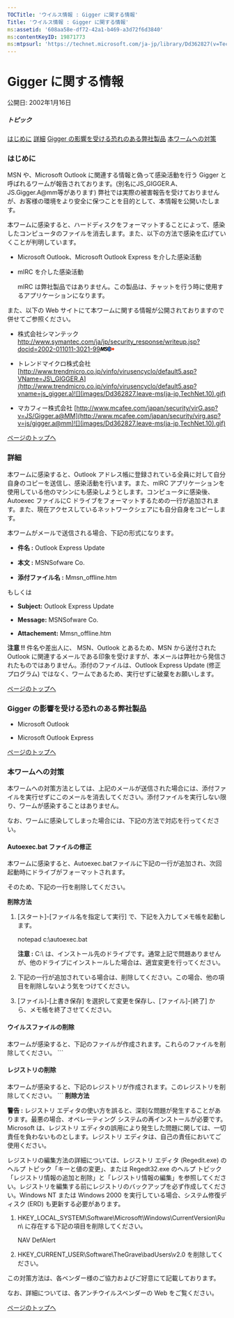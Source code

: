 ```yaml
---
TOCTitle: 'ウイルス情報 : Gigger に関する情報'
Title: 'ウイルス情報 : Gigger に関する情報'
ms:assetid: '608aa58e-df72-42a1-b469-a3d72f6d3840'
ms:contentKeyID: 19871773
ms:mtpsurl: 'https://technet.microsoft.com/ja-jp/library/Dd362827(v=TechNet.10)'
---
```


Gigger に関する情報
===================

公開日: 2002年1月16日

##### トピック

[](#edaa)[はじめに](#edaa)
[](#ecaa)[詳細](#ecaa)
[](#ebaa)[Gigger の影響を受ける恐れのある弊社製品](#ebaa)
[](#eaaa)[本ワームへの対策](#eaaa)

### はじめに

MSN や、Microsoft Outlook に関連する情報と偽って感染活動を行う Gigger と呼ばれるワームが報告されております。(別名にJS\_GIGGER.A、JS.Gigger.A@mm等があります) 弊社では実際の被害報告を受けておりませんが、お客様の環境をより安全に保つことを目的として、本情報を公開いたします。

本ワームに感染すると、ハードディスクをフォーマットすることによって、感染したコンピュータのファイルを消去します。また、以下の方法で感染を広げていくことが判明しています。

-   Microsoft Outlook、Microsoft Outlook Express を介した感染活動

-   mIRC を介した感染活動

    mIRC は弊社製品ではありません。この製品は、チャットを行う時に使用するアプリケーションになります。

また、以下の Web サイトにて本ワームに関する情報が公開されておりますので併せてご参照ください。

-   株式会社シマンテック
    <http://www.symantec.com/ja/jp/security_response/writeup.jsp?docid=2002-011011-3021-99>![](images/Dd362827.leave-ms(ja-jp,TechNet.10).gif)

-   トレンドマイクロ株式会社
    [http://www.trendmicro.co.jp/vinfo/virusencyclo/default5.asp?VName=JS\_GIGGER.A](http://www.trendmicro.co.jp/vinfo/virusencyclo/default5.asp?vname=js_gigger.a)![](images/Dd362827.leave-ms(ja-jp,TechNet.10).gif)

-   マカフィー株式会社
    [http://www.mcafee.com/japan/security/virG.asp?v=JS/Gigger.a@MM](http://www.mcafee.com/japan/security/virg.asp?v=js/gigger.a@mm)![](images/Dd362827.leave-ms(ja-jp,TechNet.10).gif)

[](#mainsection)[ページのトップへ](#mainsection)

### 詳細

本ワームに感染すると、Outlook アドレス帳に登録されている全員に対して自分自身のコピーを送信し、感染活動を行います。また、mIRC アプリケーションを使用している他のマシンにも感染しようとします。コンピュータに感染後、Autoexec ファイルにC ドライブをフォーマットするための一行が追加されます。また、現在アクセスしているネットワークシェアにも自分自身をコピーします。

本ワームがメールで送信される場合、下記の形式になります。

-   **件名 :** Outlook Express Update

-   **本文 :** MSNSofware Co.

-   **添付ファイル名 :** Mmsn\_offline.htm

もしくは

-   **Subject:** Outlook Express Update

-   **Message:** MSNSofware Co.

-   **Attachement:** Mmsn\_offline.htm

**注意 !!**
件名や差出人に、 MSN、Outlook とあるため、MSN から送付された Outlook に関連するメールである印象を受けますが、本メールは弊社から発信されたものではありません。添付のファイルは、Outlook Express Update (修正プログラム) ではなく、ワームであるため、実行せずに破棄をお願いします。

[](#mainsection)[ページのトップへ](#mainsection)

### Gigger の影響を受ける恐れのある弊社製品

-   Microsoft Outlook

-   Microsoft Outlook Express

[](#mainsection)[ページのトップへ](#mainsection)

### 本ワームへの対策

本ワームへの対策方法としては、上記のメールが送信された場合には、添付ファイルを実行せずにこのメールを消去してください。添付ファイルを実行しない限り、ワームが感染することはありません。

なお、ワームに感染してしまった場合には、下記の方法で対応を行ってください。

#### Autoexec.bat ファイルの修正

本ワームに感染すると、Autoexec.batファイルに下記の一行が追加され、次回起動時にドライブがフォーマットされます。

そのため、下記の一行を削除してください。

**削除方法**

1.  \[スタート\]-\[ファイル名を指定して実行\] で、下記を入力してメモ帳を起動します。

    notepad c:\\autoexec.bat

    **注意 :** C:\\ は、インストール先のドライブです。通常上記で問題ありませんが、他のドライブにインストールした場合は、適宜変更を行ってください。

2.  下記の一行が追加されている場合は、削除してください。この場合、他の項目を削除しないよう気をつけてください。

3.  \[ファイル\]-\[上書き保存\] を選択して変更を保存し、\[ファイル\]-\[終了\] から、メモ帳を終了させてください。

#### ウイルスファイルの削除

本ワームが感染すると、下記のファイルが作成されます。これらのファイルを削除してください。
        ```
#### レジストリの削除

本ワームが感染すると、下記のレジストリが作成されます。このレジストリを削除してください。
        ```
**削除方法**

**警告 :** レジストリ エディタの使い方を誤ると、深刻な問題が発生することがあります。最悪の場合、オペレーティング システムの再インストールが必要です。Microsoft は、レジストリ エディタの誤用により発生した問題に関しては、一切責任を負わないものとします。レジストリ エディタは、自己の責任においてご使用ください。

レジストリの編集方法の詳細については、レジストリ エディタ (Regedit.exe) のヘルプ トピック「キーと値の変更」、または Regedt32.exe のヘルプ トピック「レジストリ情報の追加と削除」と「レジストリ情報の編集」を参照してください。レジストリを編集する前にレジストリのバックアップを必ず作成してください。Windows NT または Windows 2000 を実行している場合、システム修復ディスク (ERD) も更新する必要があります。

1.  HKEY\_LOCAL\_SYSTEM\\Software\\Microsoft\\Windows\\CurrentVersion\\Run\\ に存在する下記の項目を削除してください。

    NAV DefAlert

2.  HKEY\_CURRENT\_USER\\Software\\TheGrave\\badUsers\\v2.0 を削除してください。

この対策方法は、各ベンダー様のご協力およびご好意にて記載しております。

なお、詳細については、各アンチウイルスベンダーの Web をご覧ください。

[](#mainsection)[ページのトップへ](#mainsection)
